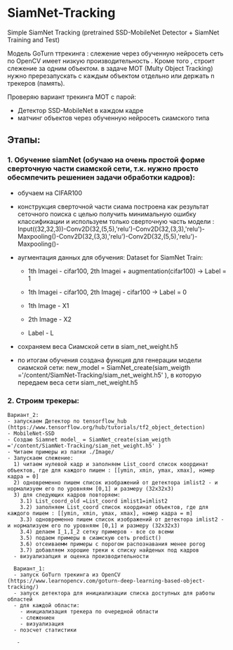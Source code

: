 # SiamNet-Tracking
Simple SiamNet Tracking (pretrained SSD-MobileNet Detector + SiamNet Training and Test)

Модель GoTurn ттрекинга : слежение через обученную нейросеть сеть по OpenCV  имеет низкую производительность . Кроме того , строит слежение за одним объектом. в задаче MOT (Multy Object Tracking) нужно пререзапускать с каждым объектом отдельно или  держать n трекеров (память).

Проверяю вариант трекинга MOT с парой: 
 - Детектор SSD-MobileNet в каждом кадре
 - матчинг объектов через обученную нейросеть сиамского типа
 
## Этапы:
### 1. Обучение siamNet (обучаю на очень простой форме сверточную части сиамской сети, т.к. нужно просто обесмпечить решениен задачи обработки кадров):
  - обучаем на CIFAR100
  - конструкция сверточной части сиама построена как результат сеточного поиска с целью получить минимальную ошибку классификации и используем только сверточную часть модели : Input((32,32,3))-Conv2D(32,(5,5),'relu')-Conv2D(32,(3,3),'relu')-Maxpooling()-Conv2D(32,(3,3),'relu')-Conv2D(32,(5,5),'relu')-Maxpooling()-
  - аугментация данных для обучения: Dataset for SiamNet Train:

    - 1th Imagei - cifar100, 2th Imagei + augmentation(cifar100) -> Label = 1
    - 1th Imagei - cifar100, 2th Imagej - cifar100 -> Label = 0

    - 1th Image - X1
    - 2th Image - X2
    - Label - L 
  - сохраняем веса Сиамской сети в siam_net_weight.h5  
  - по итогам обучения создана функция для генерации модели сиамской сети: new_model = SiamNet_create(siam_weigth ='/content/SiamNet-Tracking/siam_net_weight.h5' ), в которую передаем веса сети siam_net_weight.h5
  
 ### 2. Строим трекеры:
    Вариант_2:
    - запускаем Детектор по tensorflow_hub (https://www.tensorflow.org/hub/tutorials/tf2_object_detection)
    - MobileNet-SSD
    - Создаю Siamnet model_ = SiamNet_create(siam_weigth ='/content/SiamNet-Tracking/siam_net_weight.h5' )
    - Читаем примеры из папки ./Image/
    - Запускаем слежение:
      1) читаем нулевой кадр и заполняем List_coord список координат объектов, где для каждого пишем : [[ymin, xmin, ymax, xmax], номер кадра = 0] 
      2) одновременно пишем список изображений от детектора imlist2 - и нормализуем его по уровняям [0,1] и размеру (32х32х3)
      3) для следующих кадров повторяем:
        3.1) List_coord_old =List_coord imlist1=imlist2
        3.2) заполняем List_coord список координат объектов, где для каждого пишем : [[ymin, xmin, ymax, xmax], номер кадра = m]
        3.3) одновременно пишем список изображений от детектора imlist2 - и нормализуем его по уровняям [0,1] и размеру (32х32х3)
        3.4) делаем I_1,I_2 сетку примеров - все со всеми
        3.5) подаем примеры в сиамскую сеть predict()
        3.6) отсеиваемм примеры с порогом распознавания менее porog
        3.7) добавляем хорошие треки к списку найденых под кадров
      - визуализапция и оценка производительности
      
      Вариант_1:
      - запуск GoTurn трекинга из OpenCV (https://www.learnopencv.com/goturn-deep-learning-based-object-tracking/)
      - запуск детектора для инициализации списка доступных для работы областей
      - для каждой области:
        - инициализация трекера по очередной области
        - слежениен
        - визуализация
      - позсчет статистики
      
       - 
